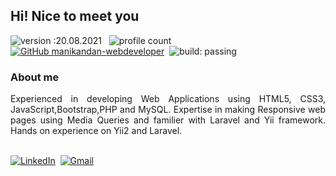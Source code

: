 ## Hi! Nice to meet you
  
![version :20.08.2021](https://img.shields.io/badge/version-20.08.2021-informational) &nbsp;
![profile count](https://komarev.com/ghpvc/?username=manikandan-webdeveloper&color=red)&nbsp;
[![GitHub manikandan-webdeveloper](https://img.shields.io/github/followers/manikandan-webdeveloper?label=follow&style=social)](https://github.com/manikandan-webdeveloper)&nbsp;
![build: passing](https://img.shields.io/badge/build-passing-success)

### About me

<p align="justify">Experienced in developing Web Applications using HTML5, CSS3, JavaScript,Bootstrap,PHP and MySQL. Expertise in making Responsive web pages using Media Queries and familier with Laravel and Yii framework. Hands on experience on Yii2 and Laravel.</p>

<br>
<a href="https://www.linkedin.com/in/manikandan-webdeveloper/"><img src="https://img.shields.io/badge/linkedin-%230077B5.svg?&style=for-the-badge&logo=linkedin&logoColor=white" alt="LinkedIn" /></a>&nbsp;
<a href="mailto:gmanikandan845@gmail.com"><img src="https://img.shields.io/badge/gmail-%23D14836.svg?&style=for-the-badge&logo=gmail&logoColor=white" alt="Gmail"/></a>&nbsp;
